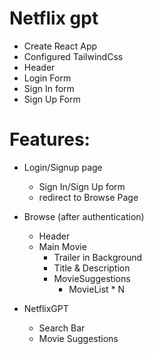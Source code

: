 # Netflix gpt

- Create React App
- Configured TailwindCss
- Header
- Login Form
- Sign In form
- Sign Up Form


# Features:
- Login/Signup page
    - Sign In/Sign Up form
    - redirect to Browse Page
- Browse (after authentication)
    - Header
    - Main Movie
        - Trailer in Background
        - Title & Description
        - MovieSuggestions
            - MovieList * N

- NetflixGPT
    - Search Bar
    - Movie Suggestions